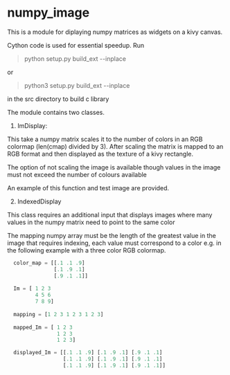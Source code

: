# numpy_image

This is a module for diplaying numpy matrices as widgets on a kivy canvas. 

Cython code is used for essential speedup. Run 

  > python setup.py build_ext --inplace

or
   > python3 setup.py build_ext --inplace
   
in the src directory to build c library

The module contains two classes.

1. ImDisplay:

  This take a numpy matrix scales it to the number of colors in an RGB colormap (len(cmap) divided by 3). 
  After scaling the matrix is mapped to an RGB format and then displayed as the texture of a kivy rectangle.
  
  The option of not scaling the image is available though values in the image must not exceed the number of colours available
  
  An example of this function and test image are provided.
  
2. IndexedDisplay

  This class requires an additional input that displays images where many values in the numpy matrix need to point to the same color
  
  The mapping numpy array must be the length of the greatest value in the image that requires indexing, each value must correspond to a color e.g. in the following example with a three color RGB colormap.
 
```python
  color_map = [[.1 .1 .9]
               [.1 .9 .1]
               [.9 .1 .1]]
  
  Im = [ 1 2 3
         4 5 6
         7 8 9]
 
  mapping = [1 2 3 1 2 3 1 2 3]
  
  mapped_Im = [ 1 2 3
                1 2 3
                1 2 3]

  displayed_Im = [[.1 .1 .9] [.1 .9 .1] [.9 .1 .1]
                  [.1 .1 .9] [.1 .9 .1] [.9 .1 .1]
                  [.1 .1 .9] [.1 .9 .1] [.9 .1 .1]]

```

